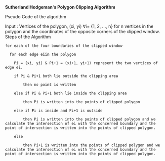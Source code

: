 **Sutherland Hodgeman's Polygon Clipping Algorithm**

Pseudo Code of the algorithm

Input : Vertices of the polygon, (xi, yi) ∀i= {1, 2, ..., n} for n vertices in the polygon and the coordinates of the opposite corners of the clipped window.
Steps of the Algorithm

    for each of the four boundaries of the clipped window

	  for each edge eiin the polygon

		Pi = (xi, yi) & Pi+1 = (xi+1, yi+1) represent the two vertices of edge ei.

		if Pi & Pi+1 both lie outside the clipping area

			then no point is written

		else if Pi & Pi+1 both lie inside the clipping area

			then Pi is written into the points of clipped polygon

		else if Pi is inside and Pi+1 is outside

			then Pi is written into the points of clipped polygon and we calculate the intersection of ei with the concerned boundary and the point of intersection is written into the points of clipped polygon.

		else

			then Pi+1 is written into the points of clipped polygon and we calculate the intersection of ei with the concerned boundary and the point of intersection is written into the points of clipped polygon.



